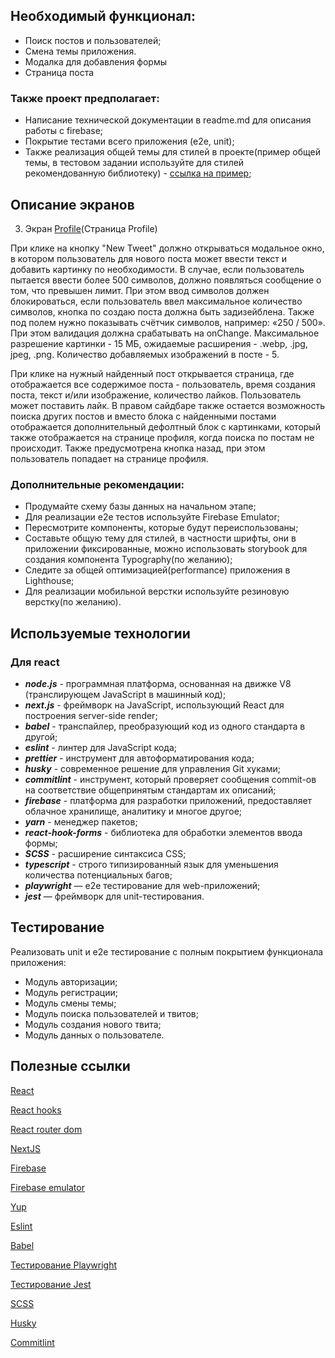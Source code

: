 ## Необходимый функционал:

- Поиск постов и пользователей;
- Смена темы приложения.
- Модалка для добавления формы
- Страница поста

### Также проект предполагает:

- Написание технической документации в readme.md для описания работы с firebase;
- Покрытие тестами всего приложения (e2e, unit);
- Также реализация общей темы для стилей в проекте(пример общей темы, в тестовом задании используйте для стилей рекомендованную библиотеку) - [ссылка на пример](https://habr.com/ru/articles/591381/);

## Описание экранов

3. Экран [Profile](https://www.figma.com/design/exmlYOmXnmKnDS1AXS0kSz/Modsen-Twitter-Clone?node-id=1-657&t=2GFkwJwcKDauilZ5-0)(Страница Profile)

При клике на кнопку "New Tweet" должно открываться модальное окно, в котором пользователь для нового поста может ввести текст и добавить картинку по необходимости. В случае, если пользователь пытается ввести более 500 символов, должно появляться сообщение о том, что превышен лимит. При этом ввод символов должен блокироваться, если пользователь ввел максимальное количество символов, кнопка по создаю поста должна быть задизейблена. Также под полем нужно показывать счётчик символов, например: «250 / 500». При этом валидация должна срабатывать на onChange. Максимальное разрешение картинки - 15 МБ, ожидаемые расширения - .webp, .jpg, jpeg, .png. Количество добавляемых изображений в посте - 5.

При клике на нужный найденный пост открывается страница, где отображается все содержимое поста - пользователь, время создания поста, текст и/или изображение, количество лайков. Пользователь может поставить лайк. В правом сайдбаре также остается возможность поиска других постов и вместо блока с найденными постами отображается дополнительный дефолтный блок с картинками, который также отображается на странице профиля, когда поиска по постам не происходит. Также предусмотрена кнопка назад, при этом пользователь попадает на странице профиля.

### Дополнительные рекомендации:

- Продумайте схему базы данных на начальном этапе;
- Для реализации e2e тестов используйте Firebase Emulator;
- Пересмотрите компоненты, которые будут переиспользованы;
- Составьте общую тему для стилей, в частности шрифты, они в приложении фиксированные, можно использовать storybook для создания компонента Typography(по желанию);
- Следите за общей оптимизацией(performance) приложения в Lighthouse;
- Для реализации мобильной верстки используйте резиновую верстку(по желанию).

## Используемые технологии

### Для react

- **_node.js_** - программная платформа, основанная на движке V8 (транслирующем JavaScript в машинный код);
- **_next.js_** - фреймворк на JavaScript, использующий React для построения server-side render;
- **_babel_** - транспайлер, преобразующий код из одного стандарта в другой;
- **_eslint_** - линтер для JavaScript кода;
- **_prettier_** - инструмент для автоформатирования кода;
- **_husky_** - современное решение для управления Git хуками;
- **_commitlint_** - инструмент, который проверяет сообщения commit-ов на соответствие общепринятым стандартам их описаний;
- **_firebase_** - платформа для разработки приложений, предоставляет облачное хранилище, аналитику и многое другое;
- **_yarn_** - менеджер пакетов;
- **_react-hook-forms_** - библиотека для обработки элементов ввода формы;
- **_SCSS_** - расширение синтаксиса CSS;
- **_typescript_** - строго типизированный язык для уменьшения количества потенциальных багов;
- **_playwright_** — e2e тестирование для web-приложений;
- **_jest_** — фреймворк для unit-тестирования.

## Тестирование

Реализовать unit и e2e тестирование c полным покрытием функционала приложения:

- Модуль авторизации;
- Модуль регистрации;
- Модуль смены темы;
- Модуль поиска пользователей и твитов;
- Модуль создания нового твита;
- Модуль данных о пользователе.

## Полезные ссылки

[React](https://react.dev/reference/react)

[React hooks](https://react.dev/reference/react/hooks)

[React router dom](https://reactrouter.com/en/main)

[NextJS](https://nextjs.org/docs)

[Firebase](https://firebase.google.com/docs/reference/js?hl=ru)

[Firebase emulator](https://firebase.google.com/docs/emulator-suite?hl=ru)

[Yup](https://www.npmjs.com/package/yup)

[Eslint](https://eslint.org/docs/user-guide/configuring)

[Babel](https://babeljs.io/docs/en/configuration)

[Тестирование Playwright](https://playwright.dev/)

[Тестирование Jest](https://jestjs.io/ru/docs/getting-started)

[SCSS](https://sass-scss.ru/guide/)

[Husky](https://dev.to/ivadyhabimana/setup-eslint-prettier-and-husky-in-a-node-project-a-step-by-step-guide-946)

[Commitlint](https://github.com/conventional-changelog/commitlint)

